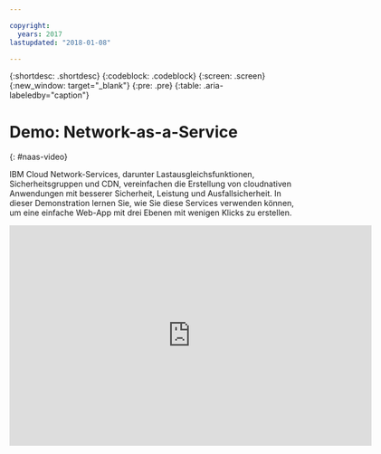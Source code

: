 ```yaml
---

copyright:
  years: 2017
lastupdated: "2018-01-08"

---
```


{:shortdesc: .shortdesc}
{:codeblock: .codeblock}
{:screen: .screen}
{:new_window: target="_blank"}
{:pre: .pre}
{:table: .aria-labeledby="caption"}

# Demo: Network-as-a-Service
{: #naas-video}

IBM Cloud Network-Services, darunter Lastausgleichsfunktionen, Sicherheitsgruppen und CDN, vereinfachen die Erstellung von cloudnativen Anwendungen mit besserer Sicherheit, Leistung und Ausfallsicherheit. In dieser Demonstration lernen Sie, wie Sie diese Services verwenden können, um eine einfache Web-App mit drei Ebenen mit wenigen Klicks zu erstellen. 

<p>
  <div class="embed-responsive embed-responsive-16by9">
    <iframe class="embed-responsive-item" id="youtubeplayer" type="text/html" width="640" height="390" src="https://www.youtube.com/embed/LRvNCXvtkX0?rel=0" frameborder="0" webkitallowfullscreen mozallowfullscreen allowfullscreen> </iframe>
  </div>
</p>
